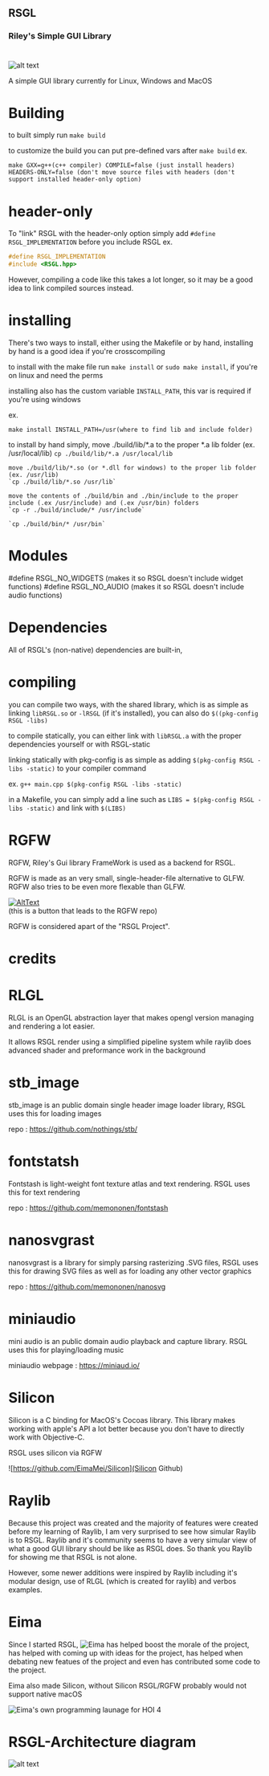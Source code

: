 ## RSGL
### Riley's Simple GUI Library 
#

![alt text](https://github.com/ColleagueRiley/RSGL/blob/main/logo.png?raw=true)

A simple GUI library currently for Linux, Windows and MacOS

# Building
  to built simply run `make build`

  to customize the build you can put pre-defined vars after `make build`
  ex.
  
  `make GXX=g++(c++ compiler) COMPILE=false (just install headers) HEADERS-ONLY=false (don't move source files with headers (don't support installed header-only option)` 

# header-only
  To "link" RSGL with the header-only option simply add `#define RSGL_IMPLEMENTATION` before you include RSGL ex.

  ```cpp
  #define RSGL_IMPLEMENTATION
  #include <RSGL.hpp>
  ```

  However, compiling a code like this takes a lot longer, so it may be a good idea to link compiled sources instead. 


# installing
  There's two ways to install, either using the Makefile or by hand, installing by hand is a good idea if you're crosscompiling

  to install with the make file run `make install` or `sudo make install`, if you're on linux and need the perms

  installing also has the custom variable `INSTALL_PATH`, this var is required if you're using windows

  ex.

  `make install INSTALL_PATH=/usr(where to find lib and include folder)`

  to install by hand simply,
    move ./build/lib/*.a to the proper *.a lib folder (ex. /usr/local/lib)
    `cp ./build/lib/*.a /usr/local/lib`

    move ./build/lib/*.so (or *.dll for windows) to the proper lib folder (ex. /usr/lib)
    `cp ./build/lib/*.so /usr/lib`

    move the contents of ./build/bin and ./bin/include to the proper include (.ex /usr/include) and (.ex /usr/bin) folders 
    `cp -r ./build/include/* /usr/include`

    `cp ./build/bin/* /usr/bin`

# Modules 
  #define  RSGL_NO_WIDGETS (makes it so RSGL doesn't include widget functions)
  #define  RSGL_NO_AUDIO (makes it so RSGL doesn't include audio functions)

# Dependencies
  All of RSGL's (non-native) dependencies are built-in, 

# compiling
  you can compile two ways, with the shared library, which is as simple as linking `libRSGL.so` or `-lRSGL` (if it's installed), you can also do `$((pkg-config RSGL -libs)`

  to compile statically, you can either link with `libRSGL.a` with the proper dependencies yourself or with RSGL-static

  linking statically with pkg-config is as simple as adding `$(pkg-config RSGL -libs -static)` to your compiler command

  ex. `g++ main.cpp $(pkg-config RSGL -libs -static)`

  in a Makefile, you can simply add a line such as `LIBS = $(pkg-config RSGL -libs -static)` and link with `$(LIBS)`

# RGFW
  RGFW, Riley's Gui library FrameWork is used as a backend for RSGL.

  RGFW is made as an very small, single-header-file alternative to GLFW. \
  RGFW also tries to be even more flexable than GLFW. 

  [![AltText](https://github.com/ColleagueRiley/ColleagueRiley/blob/main/rgfw.png?raw=true)](https://github.com/ColleagueRiley/RGFW)\
  (this is a button that leads to the RGFW repo)

  RGFW is considered apart of the "RSGL Project".

# credits

# RLGL
  RLGL is an OpenGL abstraction layer that makes opengl version managing and rendering a lot easier. 

  It allows RSGL render using a simplified pipeline system while raylib does advanced shader and preformance work in the background

# stb_image 
  stb_image is an public domain single header image loader library, RSGL uses this for loading images

  repo : https://github.com/nothings/stb/

# fontstatsh
  Fontstash is light-weight font texture atlas and text rendering. RSGL uses this for text rendering

  repo : https://github.com/memononen/fontstash

# nanosvgrast
  nanosvgrast is a library for simply parsing rasterizing .SVG files, RSGL uses this for drawing SVG files as well as for loading any other vector graphics

  repo : https://github.com/memononen/nanosvg

# miniaudio
  mini audio is an public domain audio playback and capture library. RSGL uses this for playing/loading music

  miniaudio webpage : https://miniaud.io/

# Silicon
  Silicon is a C binding for MacOS's Cocoas library. This library makes working with apple's API a lot better because you don't have to directly work with Objective-C.
  
  RSGL uses silicon via RGFW

  ![https://github.com/EimaMei/Silicon](Silicon Github)

# Raylib
  Because this project was created and the majority of features were created before my learning of Raylib, I am very surprised to see how simular Raylib is to RSGL. 
  Raylib and it's community seems to have a very simular view of what a good GUI library should be like as RSGL does. So thank you Raylib for showing me that RSGL is not alone.

  However, some newer additions were inspired by Raylib including it's modular design, use of RLGL (which is created for raylib) and verbos examples. 

# Eima
  Since I started RSGL, ![Eima](https://github.com/EimaMei) has helped boost the morale of the project, has helped with coming up with ideas for the project, has helped when debating new featues of the project
  and even has contributed some code to the project. 

  Eima also made Silicon, without Silicon RSGL/RGFW probably would not support native macOS

  ![Eima's own programming launage for HOI 4](https://github.com/EimaMei/HPL/)
  
# RSGL-Architecture diagram

![alt text](https://github.com/ColleagueRiley/RSGL/blob/development/RSGL-Architecture.png?raw=true)